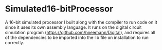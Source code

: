 # Simulated16-bitProcessor
A 16-bit simulated processor I built along with the compiler to run code on it since it uses its own assembly language. It runs on the digital circuit simulation program (https://github.com/hneemann/Digital), and requires all of the dependencies to be imported into the lib file on installation to run correctly.
